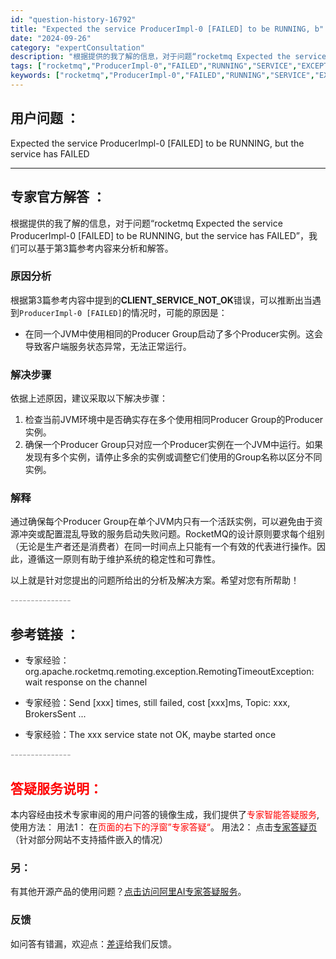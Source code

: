 ```yaml
---
id: "question-history-16792"
title: "Expected the service ProducerImpl-0 [FAILED] to be RUNNING, b"
date: "2024-09-26"
category: "expertConsultation"
description: "根据提供的我了解的信息，对于问题“rocketmq Expected the service ProducerImpl-0 [FAILED] to be RUNNING, but the service has FAILED”，我们可以基于第3篇参考内容来分析和解答。### 原因分析根据第3篇参考内"
tags: ["rocketmq","ProducerImpl-0","FAILED","RUNNING","SERVICE","EXCEPTION"]
keywords: ["rocketmq","ProducerImpl-0","FAILED","RUNNING","SERVICE","EXCEPTION"]
---
```


## 用户问题 ： 
 Expected the service ProducerImpl-0 [FAILED] to be RUNNING, but the service has FAILED  

---------------
## 专家官方解答 ：

根据提供的我了解的信息，对于问题“rocketmq Expected the service ProducerImpl-0 [FAILED] to be RUNNING, but the service has FAILED”，我们可以基于第3篇参考内容来分析和解答。

### 原因分析
根据第3篇参考内容中提到的**CLIENT_SERVICE_NOT_OK**错误，可以推断出当遇到`ProducerImpl-0 [FAILED]`的情况时，可能的原因是：
- 在同一个JVM中使用相同的Producer Group启动了多个Producer实例。这会导致客户端服务状态异常，无法正常运行。

### 解决步骤
依据上述原因，建议采取以下解决步骤：
1. 检查当前JVM环境中是否确实存在多个使用相同Producer Group的Producer实例。
2. 确保一个Producer Group只对应一个Producer实例在一个JVM中运行。如果发现有多个实例，请停止多余的实例或调整它们使用的Group名称以区分不同实例。

### 解释
通过确保每个Producer Group在单个JVM内只有一个活跃实例，可以避免由于资源冲突或配置混乱导致的服务启动失败问题。RocketMQ的设计原则要求每个组别（无论是生产者还是消费者）在同一时间点上只能有一个有效的代表进行操作。因此，遵循这一原则有助于维护系统的稳定性和可靠性。

以上就是针对您提出的问题所给出的分析及解决方案。希望对您有所帮助！


<font color="#949494">---------------</font> 


## 参考链接 ：

* 专家经验：org.apache.rocketmq.remoting.exception.RemotingTimeoutException: wait response on the channel 
 
 * 专家经验：Send [xxx] times, still failed, cost [xxx]ms, Topic: xxx, BrokersSent ... 
 
 * 专家经验：The xxx service state not OK, maybe started once 


 <font color="#949494">---------------</font> 
 


## <font color="#FF0000">答疑服务说明：</font> 

本内容经由技术专家审阅的用户问答的镜像生成，我们提供了<font color="#FF0000">专家智能答疑服务</font>,使用方法：
用法1： 在<font color="#FF0000">页面的右下的浮窗”专家答疑“</font>。
用法2： 点击[专家答疑页](https://answer.opensource.alibaba.com/docs/intro)（针对部分网站不支持插件嵌入的情况）
### 另：


有其他开源产品的使用问题？[点击访问阿里AI专家答疑服务](https://answer.opensource.alibaba.com/docs/intro)。
### 反馈
如问答有错漏，欢迎点：[差评](https://ai.nacos.io/user/feedbackByEnhancerGradePOJOID?enhancerGradePOJOId=17300)给我们反馈。
